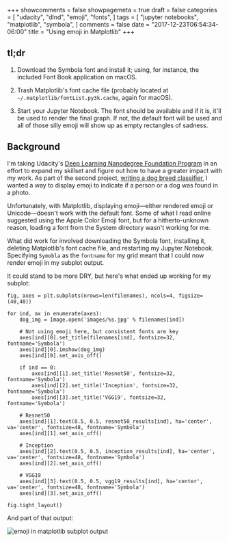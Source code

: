 +++
showcomments = false
showpagemeta = true
draft = false
categories = [
  "udacity",
  "dlnd",
  "emoji",
  "fonts",
]
tags = [
  "jupyter notebooks",
  "matplotlib",
  "symbola",
]
comments = false
date = "2017-12-23T06:54:34-06:00"
title = "Using emoji in Matplotlib"
+++

## tl;dr

1. Download the Symbola font and install it; using, for instance, the included Font Book application on macOS.

1. Trash Matplotlib's font cache file (probably located at `~/.matplotlib/fontList.py3k.cache`, again for macOS).

1. Start your Jupyter Notebook. The font should be available and if it is, it'll be used to render the final graph. If not, the default font will be used and all of those silly emoji will show up as empty rectangles of sadness.

## Background

I'm taking Udacity's [Deep Learning Nanodegree Foundation Program](https://www.udacity.com/course/deep-learning-nanodegree-foundation--nd101) in an effort to expand my skillset and figure out how to have a greater impact with my work. As part of the second project, [writing a dog breed classifier](https://github.com/chrisbodhi/dog-project), I wanted a way to display emoji to indicate if a person or a dog was found in a photo.

Unfortunately, with Matplotlib, displaying emoji&mdash;either rendered emoji or Unicode&mdash;doesn't work with the default font. Some of what I read online suggested using the Apple Color Emoji font, but for a hitherto-unknown reason, loading a font from the System directory wasn't working for me.

What did work for involved downloading the Symbola font, installing it, deleting Matplotlib's font cache file, and restarting my Jupyter Notebook. Specifying `Symobla` as the `fontname` for my grid meant that I could now render emoji in my subplot output.

It could stand to be more DRY, but here's what ended up working for my subplot:

```
fig, axes = plt.subplots(nrows=len(filenames), ncols=4, figsize=(40,40))

for ind, ax in enumerate(axes):
    dog_img = Image.open('images/%s.jpg' % filenames[ind])

    # Not using emoji here, but consistent fonts are key
    axes[ind][0].set_title(filenames[ind], fontsize=32, fontname='Symbola')
    axes[ind][0].imshow(dog_img)
    axes[ind][0].set_axis_off()

    if ind == 0:
        axes[ind][1].set_title('Resnet50', fontsize=32, fontname='Symbola')
        axes[ind][2].set_title('Inception', fontsize=32, fontname='Symbola')
        axes[ind][3].set_title('VGG19', fontsize=32, fontname='Symbola')

    # Resnet50
    axes[ind][1].text(0.5, 0.5, resnet50_results[ind], ha='center', va='center', fontsize=48, fontname='Symbola')
    axes[ind][1].set_axis_off()

    # Inception
    axes[ind][2].text(0.5, 0.5, inception_results[ind], ha='center', va='center', fontsize=48, fontname='Symbola')
    axes[ind][2].set_axis_off()

    # VGG19
    axes[ind][3].text(0.5, 0.5, vgg19_results[ind], ha='center', va='center', fontsize=48, fontname='Symbola')
    axes[ind][3].set_axis_off()

fig.tight_layout()
```

And part of that output:

![emoji in matplotlib subplot output](https://newschematic.org/static/img/using-emoji-in-matplotlib.png)
